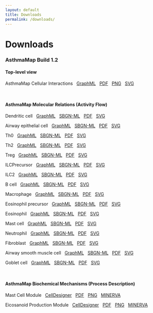 ```yaml
---
layout: default
title: Downloads
permalink: /downloads/
---
```


# Downloads

### AsthmaMap Build 1.2

<!--AsthmaMap Cellular Interactions
&nbsp; [GraphML](/images/ci/AsthmaMapCI-V1.2.02-red.graphml)
&nbsp; [PDF](/images/ci/AsthmaMapCI-V1.2.02-red.pdf)
&nbsp; [PNG](/images/ci/AsthmaMapCI-V1.2.02-red.png)
&nbsp; [SVG](/images/ci/AsthmaMapCI-V1.2.02-red.svg)
&nbsp; [PowerPoint](/images/ci/AsthmaMapCI-V1.2.02-red.pptx)-->

#### Top-level view

AsthmaMap Cellular Interactions
&nbsp; [GraphML](/images/ci/AsthmaMapCI-V1.1.graphml)
&nbsp; [PDF](/images/ci/AsthmaMapCI-V1.1.pdf)
&nbsp; [PNG](/images/ci/AsthmaMapCI-V1.1.png)
&nbsp; [SVG](/images/ci/AsthmaMapCI-V1.1.svg)  

<br />

#### AsthmaMap Molecular Relations (Activity Flow)

Dendritic cell
&nbsp; [GraphML](/images/af/F001-DendriticCell.graphml)
&nbsp; [SBGN-ML](/images/af/F001-DendriticCell-SBGNv02.sbgn)
&nbsp; [PDF](/images/af/F001-DendriticCell.pdf)
&nbsp; [SVG](/images/af/F001-DendriticCell.svg)  

Airway epithelial cell
&nbsp; [GraphML](/images/af/F002-AirwayEpithelialCell.graphml)
&nbsp; [SBGN-ML](/images/af/F002-AirwayEpithelialCell-SBGNv02.sbgn)
&nbsp; [PDF](/images/af/F002-AirwayEpithelialCell.pdf)
&nbsp; [SVG](/images/af/F002-AirwayEpithelialCell.svg)  

Th0
&nbsp; [GraphML](/images/af/F003-Th0.graphml)
&nbsp; [SBGN-ML](/images/af/F003-Th0-SBGNv02.sbgn)
&nbsp; [PDF](/images/af/F003-Th0.pdf)
&nbsp; [SVG](/images/af/F003-Th0.svg)  

Th2
&nbsp; [GraphML](/images/af/F004-Th2.graphml)
&nbsp; [SBGN-ML](/images/af/F004-Th2-SBGNv02.sbgn)
&nbsp; [PDF](/images/af/F004-Th2.pdf)
&nbsp; [SVG](/images/af/F004-Th2.svg)  

Treg
&nbsp; [GraphML](/images/af/F005-Treg.graphml)
&nbsp; [SBGN-ML](/images/af/F005-Treg-SBGNv02.sbgn)
&nbsp; [PDF](/images/af/F005-Treg.pdf)
&nbsp; [SVG](/images/af/F005-Treg.svg)  

ILCPrecursor
&nbsp; [GraphML](/images/af/F006-ILCPrecursor.graphml)
&nbsp; [SBGN-ML](/images/af/F006-ILCPrecursor-SBGNv02.sbgn)
&nbsp; [PDF](/images/af/F006-ILCPrecursor.pdf)
&nbsp; [SVG](/images/af/F006-ILCPrecursor.svg)  

ILC2
&nbsp; [GraphML](/images/af/F007-ILC2.graphml)
&nbsp; [SBGN-ML](/images/af/F007-ILC2-SBGNv02.sbgn)
&nbsp; [PDF](/images/af/F007-ILC2.pdf)
&nbsp; [SVG](/images/af/F007-ILC2.svg)  

B cell
&nbsp; [GraphML](/images/af/F008-BCell.graphml)
&nbsp; [SBGN-ML](/images/af/F008-BCell-SBGNv02.sbgn)
&nbsp; [PDF](/images/af/F008-BCell.pdf)
&nbsp; [SVG](/images/af/F008-BCell.svg)  

Macrophage
&nbsp; [GraphML](/images/af/F009-Macrophage.graphml)
&nbsp; [SBGN-ML](/images/af/F009-Macrophage-SBGNv02.sbgn)
&nbsp; [PDF](/images/af/F009-Macrophage.pdf)
&nbsp; [SVG](/images/af/F009-Macrophage.svg)  

Eosinophil precursor
&nbsp; [GraphML](/images/af/F010-EosinophilPrecursor.graphml)
&nbsp; [SBGN-ML](/images/af/F010-EosinophilPrecursor-SBGNv02.sbgn)
&nbsp; [PDF](/images/af/F010-EosinophilPrecursor.pdf)
&nbsp; [SVG](/images/af/F010-EosinophilPrecursor.svg)  

Eosinophil
&nbsp; [GraphML](/images/af/F011-Eosinophil.graphml)
&nbsp; [SBGN-ML](/images/af/F011-Eosinophil-SBGNv02.sbgn)
&nbsp; [PDF](/images/af/F011-Eosinophil.pdf)
&nbsp; [SVG](/images/af/F011-Eosinophil.svg)  

Mast cell
&nbsp; [GraphML](/images/af/F012-MastCell.graphml)
&nbsp; [SBGN-ML](/images/af/F012-MastCell-SBGNv02.sbgn)
&nbsp; [PDF](/images/af/F012-MastCell.pdf)
&nbsp; [SVG](/images/af/F012-MastCell.svg)  

Neutrophil
&nbsp; [GraphML](/images/af/F013-Neutrophil.graphml)
&nbsp; [SBGN-ML](/images/af/F013-Neutrophil-SBGNv02.sbgn)
&nbsp; [PDF](/images/af/F013-Neutrophil.pdf)
&nbsp; [SVG](/images/af/F013-Neutrophil.svg)  

Fibroblast
&nbsp; [GraphML](/images/af/F014-Fibroblast.graphml)
&nbsp; [SBGN-ML](/images/af/F014-Fibroblast-SBGNv02.sbgn)
&nbsp; [PDF](/images/af/F014-Fibroblast.pdf)
&nbsp; [SVG](/images/af/F014-Fibroblast.svg)  

Airway smooth muscle cell
&nbsp; [GraphML](/images/af/F015-AirwaySmoothMuscleCell.graphml)
&nbsp; [SBGN-ML](/images/af/F015-AirwaySmoothMuscleCell-SBGNv02.sbgn)
&nbsp; [PDF](/images/af/F015-AirwaySmoothMuscleCell.pdf)
&nbsp; [SVG](/images/af/F015-AirwaySmoothMuscleCell.svg)  

Goblet cell
&nbsp; [GraphML](/images/af/F016-GobletCell.graphml)
&nbsp; [SBGN-ML](/images/af/F016-GobletCell-SBGNv02.sbgn)
&nbsp; [PDF](/images/af/F016-GobletCell.pdf)
&nbsp; [SVG](/images/af/F016-GobletCell.svg)  

<br />

#### AsthmaMap Biochemical Mechanisms (Process Description)

Mast Cell Module
&nbsp; [CellDesigner](/images/pd/MastCellModule-0.0.40.xml)
&nbsp; [PDF](/images/pd/MastCellModule-0.0.40.pdf)
&nbsp; [PNG](/images/pd/MastCellModule-0.0.40.png)
&nbsp; [MINERVA](http://asthma.uni.lu/minerva/index.xhtml?id=mast_cell&x=11680&y=2300&zoom=6)  

Eicosanoid Production Module
&nbsp; [CellDesigner](/images/pd/EicosanoidModule-0.0.42.xml)
&nbsp; [PDF](/images/pd/EicosanoidModule-0.0.42.pdf)
&nbsp; [PNG](/images/pd/EicosanoidModule-0.0.42.png)
&nbsp; [MINERVA](http://asthma.uni.lu/minerva/index.xhtml?id=AA_V42_SBGN&x=2050&y=1050&zoom=4)  

<!--Eosinophil Module
&nbsp; [CellDesigner](/images/pd/EosinophilModule-0.0.40.xml)
&nbsp; [PDF](/images/pd/EosinophilModule-0.0.40.pdf)
&nbsp; [PNG](/images/pd/EosinophilModule-0.0.40.png)-->
